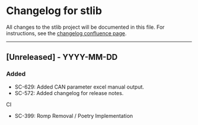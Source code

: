 # Changelog for stlib

All changes to the stlib project will be documented in this file.
For instructions, see the [changelog confluence page](https://epcpower.atlassian.net/l/c/zM7wz0at).

-------------------------------------------------------------------------------

## [Unreleased] - YYYY-MM-DD

### Added

- SC-629: Added CAN parameter excel manual output.
- SC-572: Added changelog for release notes.

CI

- SC-399: Romp Removal / Poetry Implementation
